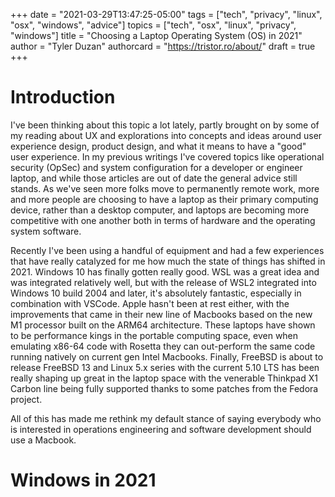+++
date = "2021-03-29T13:47:25-05:00"
tags = ["tech", "privacy", "linux", "osx", "windows", "advice"]
topics = ["tech", "osx", "linux", "privacy", "windows"]
title = "Choosing a Laptop Operating System (OS) in 2021"
author = "Tyler Duzan"
authorcard = "https://tristor.ro/about/"
draft = true
+++

# Introduction

I've been thinking about this topic a lot lately, partly brought on by some of my reading about UX and explorations into concepts and ideas around user experience design, product design, and what it means to have a "good" user experience.  In my previous writings I've covered topics like operational security (OpSec) and system configuration for a developer or engineer laptop, and while those articles are out of date the general advice still stands.  As we've seen more folks move to permanently remote work, more and more people are choosing to have a laptop as their primary computing device, rather than a desktop computer, and laptops are becoming more competitive with one another both in terms of hardware and the operating system software.

Recently I've been using a handful of equipment and had a few experiences that have really catalyzed for me how much the state of things has shifted in 2021.  Windows 10 has finally gotten really good.  WSL was a great idea and was integrated relatively well, but with the release of WSL2 integrated into Windows 10 build 2004 and later, it's absolutely fantastic, especially in combination with VSCode.  Apple hasn't been at rest either, with the improvements that came in their new line of Macbooks based on the new M1 processor built on the ARM64 architecture.  These laptops have shown to be performance kings in the portable computing space, even when emulating x86-64 code with Rosetta they can out-perform the same code running natively on current gen Intel Macbooks.  Finally, FreeBSD is about to release FreeBSD 13 and Linux 5.x series with the current 5.10 LTS has been really shaping up great in the laptop space with the venerable Thinkpad X1 Carbon line being fully supported thanks to some patches from the Fedora project.

All of this has made me rethink my default stance of saying everybody who is interested in operations engineering and software development should use a Macbook.


# Windows in 2021
